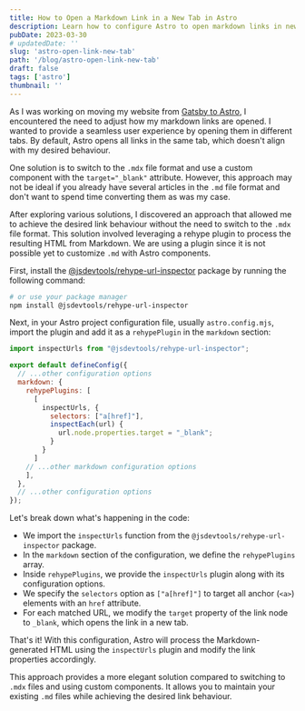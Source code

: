```yaml
---
title: How to Open a Markdown Link in a New Tab in Astro
description: Learn how to configure Astro to open markdown links in new tabs for better user experience.
pubDate: 2023-03-30
# updatedDate: ''
slug: 'astro-open-link-new-tab'
path: '/blog/astro-open-link-new-tab'
draft: false
tags: ['astro']
thumbnail: ''
---
```


As I was working on moving my website from [Gatsby to Astro](/blog/rebuilding-with-astro), I encountered the need to adjust how my markdown links are opened. I wanted to provide a seamless user experience by opening them in different tabs. By default, Astro opens all links in the same tab, which doesn't align with my desired behaviour.

One solution is to switch to the `.mdx` file format and use a custom component with the `target="_blank"` attribute. However, this approach may not be ideal if you already have several articles in the `.md` file format and don't want to spend time converting them as was my case.

After exploring various solutions, I discovered an approach that allowed me to achieve the desired link behaviour without the need to switch to the `.mdx` file format. This solution involved leveraging a rehype plugin to process the resulting HTML from Markdown. We are using a plugin since it is not possible yet to customize `.md` with Astro components.

First, install the [@jsdevtools/rehype-url-inspector](https://github.com/JS-DevTools/rehype-url-inspector) package by running the following command:

```bash
# or use your package manager
npm install @jsdevtools/rehype-url-inspector
```

Next, in your Astro project configuration file, usually `astro.config.mjs`, import the plugin and add it as a `rehypePlugin` in the `markdown` section:

```js
import inspectUrls from "@jsdevtools/rehype-url-inspector";

export default defineConfig({
  // ...other configuration options
  markdown: {
    rehypePlugins: [
      [
        inspectUrls, {
          selectors: ["a[href]"],
          inspectEach(url) {
            url.node.properties.target = "_blank";
          }
        }
      ]
    // ...other markdown configuration options
    ],
  },
  // ...other configuration options
});
```

Let's break down what's happening in the code:

- We import the `inspectUrls` function from the `@jsdevtools/rehype-url-inspector` package.
- In the `markdown` section of the configuration, we define the `rehypePlugins` array.
- Inside `rehypePlugins`, we provide the `inspectUrls` plugin along with its configuration options.
- We specify the `selectors` option as `["a[href]"]` to target all anchor (`<a>`) elements with an `href` attribute.
- For each matched URL, we modify the `target` property of the link node to `_blank`, which opens the link in a new tab.

That's it! With this configuration, Astro will process the Markdown-generated HTML using the `inspectUrls` plugin and modify the link properties accordingly.

This approach provides a more elegant solution compared to switching to `.mdx` files and using custom components. It allows you to maintain your existing `.md` files while achieving the desired link behaviour.

